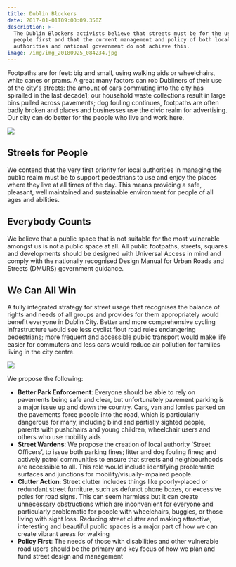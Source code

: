 ```yaml
---
title: Dublin Blockers
date: 2017-01-01T09:00:09.350Z
description: >-
  The Dublin Blockers activists believe that streets must be for the use of
  people first and that the current management and policy of both local
  authorities and national government do not achieve this.
image: /img/img_20180925_084234.jpg
---
```

Footpaths are for feet: big and small, using walking aids or wheelchairs, white canes or prams. A great many factors can rob Dubliners of their use of the city's streets: the amount of cars commuting into the city has spiralled in the last decade1; our household waste collections result in large bins pulled across pavements; dog fouling continues, footpaths are often badly broken and places and businesses use the civic realm for advertising. Our city can do better for the people who live and work here. 

![](/img/img_20181210_124849.jpg)

## Streets for People

We contend that the very first priority for local authorities in managing the public realm must be to support pedestrians to use and enjoy the places where they live at all times of the day. This means providing a safe, pleasant, well maintained and sustainable environment for people of all ages and abilities.

## Everybody Counts

We believe that a public space that is not suitable for the most vulnerable amongst us is not a public space at all. All public footpaths, streets, squares and developments should be designed with Universal Access in mind and comply with the nationally recognised Design Manual for Urban Roads and Streets (DMURS) government guidance.

## We Can All Win

A fully integrated strategy for street usage that recognises the balance of rights and needs of all groups and provides for them appropriately would benefit everyone in Dublin City. Better and more comprehensive cycling infrastructure would see less cyclist flout road rules endangering pedestrians; more frequent and accessible public transport would make life easier for commuters and less cars would reduce air pollution for families living in the city centre.  

![](/img/img_20180925_084417.jpg)

We propose the following:
* **Better Park Enforcement**: Everyone should be able to rely on pavements being safe and clear, but unfortunately pavement parking is a major issue up and down the country. Cars, van and lorries parked on the pavements force people into the road, which is particularly dangerous for many, including blind and partially sighted people, parents with pushchairs and young children, wheelchair users and others who use mobility aids
* **Street Wardens**: We propose the creation of local authority ‘Street Officers’, to issue both parking fines; litter and dog fouling fines; and actively patrol communities to ensure that streets and neighbourhoods are accessible to all. This role would include identifying problematic surfaces and junctions for mobility/visually-impaired people. 
* **Clutter Action**: Street clutter includes things like poorly-placed or redundant street furniture, such as defunct phone boxes, or excessive poles for road signs. This can seem harmless but it can create unnecessary obstructions which are inconvenient for everyone and particularly problematic for people with wheelchairs, buggies, or those living with sight loss. Reducing street clutter and making attractive, interesting and beautiful public spaces is a major part of how we can create vibrant areas for walking
* **Policy First**: The needs of those with disabilities and other vulnerable road users should be the primary and key focus of how we plan and fund street design and management
